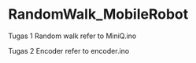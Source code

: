 # RandomWalk_MobileRobot
Tugas 1 Random walk refer to MiniQ.ino

Tugas 2 Encoder refer to encoder.ino
